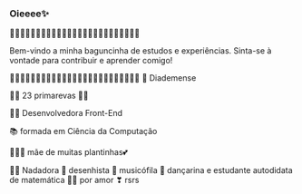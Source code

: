 ### Oieeee✨
🌼🌼🌼🌼🌼🌼🌼🌼🌼🌼🌼🌼🌼🌼🌼🌼🌼🌼🌼🌼🌼🌼🌼🌼🌼

Bem-vindo a minha baguncinha de estudos e experiências.
Sinta-se à vontade para contribuir e aprender comigo!

🌼🌼🌼🌼🌼🌼🌼🌼🌼🌼🌼🌼🌼🌼🌼🌼🌼🌼🌼🌼🌼🌼🌼🌼🌼
👑 Diademense

🌸🌸 23 primarevas 🌸🌸

👩‍💻 Desenvolvedora Front-End

📚 formada em Ciência da Computação

🌻🌿🌼 mãe de muitas plantinhas💕

🏊‍♀️ Nadadora 🎨 desenhista 🎵 musicófila 💃 dançarina e estudante autodidata de matemática 👩‍🏫 por amor ❣ rsrs

